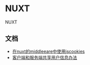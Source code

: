 # NUXT
NUXT

## 文档
- [在nuxt的middleeare中使用jscookies](https://juejin.im/post/6844903817914351629)
- [客户端和服务端共享用户信息办法](https://blog.csdn.net/weixin_43731904/article/details/84778439)
